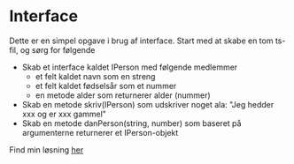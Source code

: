 # Interface

Dette er en simpel opgave i brug af interface. Start med at skabe en tom ts-fil, og sørg for følgende

- Skab et interface kaldet IPerson med følgende medlemmer
  - et felt kaldet navn som en streng
  - et felt kaldet fødselsår som et nummer
  - en metode alder som returnerer alder (nummer)
- Skab en metode skriv(IPerson) som udskriver noget ala: "Jeg hedder xxx og er xxx gammel"
- Skab en metode danPerson(string, number) som baseret på argumenterne returnerer et IPerson-objekt

Find min løsning [her](../solution.ts)